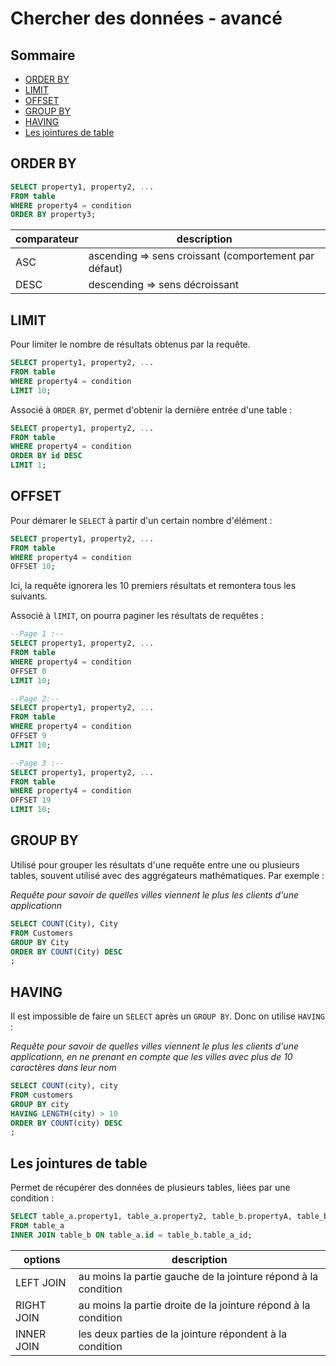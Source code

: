 # Chercher des données - avancé

## Sommaire

- [ORDER BY](#order-by)
- [LIMIT](#limit)
- [OFFSET](#offset)
- [GROUP BY](#group-by)
- [HAVING](#having)
- [Les jointures de table](#les-jointures-de-table)

## ORDER BY

```sql
SELECT property1, property2, ...
FROM table
WHERE property4 = condition
ORDER BY property3;
```

| comparateur | description                                           |
| ----------- | ----------------------------------------------------- |
| ASC         | ascending => sens croissant (comportement par défaut) |
| DESC        | descending => sens décroissant                        |

## LIMIT

Pour limiter le nombre de résultats obtenus par la requête.

```sql
SELECT property1, property2, ...
FROM table
WHERE property4 = condition
LIMIT 10;
```

Associé à `ORDER BY`, permet d'obtenir la dernière entrée d'une table :

```sql
SELECT property1, property2, ...
FROM table
WHERE property4 = condition
ORDER BY id DESC
LIMIT 1;
```

## OFFSET

Pour démarer le `SELECT` à partir d'un certain nombre d'élément :

```sql
SELECT property1, property2, ...
FROM table
WHERE property4 = condition
OFFSET 10;
```

Ici, la requête ignorera les 10 premiers résultats et remontera tous les suivants.

Associé à `lIMIT`, on pourra paginer les résultats de requêtes :

```sql
--Page 1 :--
SELECT property1, property2, ...
FROM table
WHERE property4 = condition
OFFSET 0
LIMIT 10;

--Page 2:--
SELECT property1, property2, ...
FROM table
WHERE property4 = condition
OFFSET 9
LIMIT 10;

--Page 3 :--
SELECT property1, property2, ...
FROM table
WHERE property4 = condition
OFFSET 19
LIMIT 10;
```

## GROUP BY

Utilisé pour grouper les résultats d'une requête entre une ou plusieurs tables, souvent utilisé avec des aggrégateurs mathématiques. Par exemple : 

*Requête pour savoir de quelles villes viennent le plus les clients d'une applicationn*

```sql
SELECT COUNT(City), City
FROM Customers
GROUP BY City
ORDER BY COUNT(City) DESC
;
```

## HAVING

Il est impossible de faire un `SELECT` après un `GROUP BY`. Donc on utilise `HAVING` :

*Requête pour savoir de quelles villes viennent le plus les clients d'une applicationn, en ne prenant en compte que les villes avec plus de 10 caractères dans leur nom*

```sql
SELECT COUNT(city), city
FROM customers
GROUP BY city
HAVING LENGTH(city) > 10
ORDER BY COUNT(city) DESC
;
```

## Les jointures de table

Permet de récupérer des données de plusieurs tables, liées par une condition :

```sql
SELECT table_a.property1, table_a.property2, table_b.propertyA, table_b.propertyB ... 
FROM table_a 
INNER JOIN table_b ON table_a.id = table_b.table_a_id;
```

| options    | description                                                    |
| ---------- | -------------------------------------------------------------- |
| LEFT JOIN  | au moins la partie gauche de la jointure répond à la condition |
| RIGHT JOIN | au moins la partie droite de la jointure répond à la condition |
| INNER JOIN | les deux parties de la jointure répondent à la condition       |
